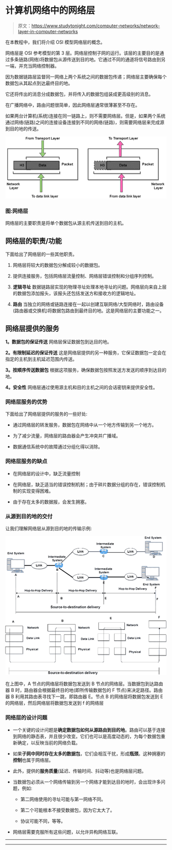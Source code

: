 # 计算机网络中的网络层

> 原文：<https://www.studytonight.com/computer-networks/network-layer-in-computer-networks>

在本教程中，我们将介绍 OSI 模型网络层的概念。

网络层是 OSI 参考模型的第 3 层。网络层控制子网的运行。该层的主要目的是通过多条链路(网络)将数据包从源传送到目的地。它通过不同的通道将信号路由到另一端，并充当网络控制器。

因为数据链路层监督同一网络上两个系统之间的数据包传递；网络层主要确保每个数据包从其起点到达最终目的地。

它还将传出的消息分成数据包，并将传入的数据包组装成更高级别的消息。

在广播网络中，路由问题很简单，因此网络层通常很薄甚至不存在。

如果两台计算机(系统)连接在同一链路上，则不需要网络层。但是，如果两个系统通过网络(链路)之间的连接设备连接到不同的网络(链路)，则需要网络层来完成源到目的地的传送。

![](img/379b8f9e5cbb30f19d9f2303912c0c32.png)

### 图:网络层

网络层的主要职责是将单个数据包从源主机传送到目的主机。

## 网络层的职责/功能

下面给出了网络层的一些其他职责。

1.  网络层将较大的数据包分解成较小的数据包。

2.  提供连接服务，包括网络层流量控制、网络层错误控制和分组序列控制。

3.  **逻辑寻址**
    数据链路层实现的物理寻址处理本地寻址的问题。网络层向来自上层的数据包添加报头，该报头还包括发送方和接收方的逻辑地址。

4.  **路由**
    当独立的网络或链路连接在一起以创建互联网络/大型网络时，路由设备(路由器或交换机)将数据包路由到最终目的地。这是网络层的主要功能之一。

## 网络层提供的服务

**1。数据包的保证传送**
网络层保证数据包到达目的地。

**2。有限制延迟的保证传送**
这是网络层提供的另一种服务，它保证数据包一定会在指定的主机到主机延迟范围内传送。

**3。按顺序传送数据包**
根据这项服务，确保数据包按照发送方发送的顺序到达目的地。

**4。安全性**
网络层通过使用源主机和目的主机之间的会话密钥来提供安全性。

### 网络层服务的优势

下面给出了网络层提供的服务的一些好处:

*   通过网络层的转发服务，数据包在网络中从一个地方传输到另一个地方。

*   为了减少流量，网络层的路由器会产生冲突并广播域。

*   数据通信系统中的故障通过分组化得以消除。

### 网络层服务的缺点

*   在网络层的设计中，缺乏流量控制

*   在网络层，缺乏适当的错误控制机制；由于碎片数据分组的存在，错误控制机制的实现变得困难。

*   由于存在太多的数据报，会发生拥塞。

### 从源到目的地的交付

让我们理解网络层从源到目的地的传输示例:

![](img/ba78380f28f0279688fc75f6b34f21e7.png)

在上图中，A 节点的网络层将数据包发送到 B 节点的网络层。当数据包到达路由器 B 时，路由器会根据最终目的地(即所传输数据包的 F 节点)来决定路径。路由器 B 利用其路由表寻找下一跳，即路由器 E。节点 B 的网络层将数据包发送到 E 的网络层，然后网络层将数据包发送到 f 的网络层

### 网络层的设计问题

*   一个关键的设计问题是**确定数据包如何从源路由到目的地**。路由可以基于连接到网络的静态表，并且很少改变。它们也可以是高度动态的，为每个数据包重新确定，以反映当前的网络负载。

*   如果**子网中同时存在太多的数据包**，它们会相互干扰，形成**瓶颈**。这种拥塞的**控制**也属于网络层。

*   此外，提供的**服务质量**(延迟、传输时间、抖动等)也是网络层问题。

*   当数据包必须从一个网络传输到另一个网络才能到达目的地时，会出现许多问题，例如:

    *   第二网络使用的寻址可能与第一网络不同。

    *   第二个可能根本不接受数据包，因为它太大了。

    *   协议可能不同，等等。

*   网络层需要克服所有这些问题，以允许异构网络互联。



* * *

* * *